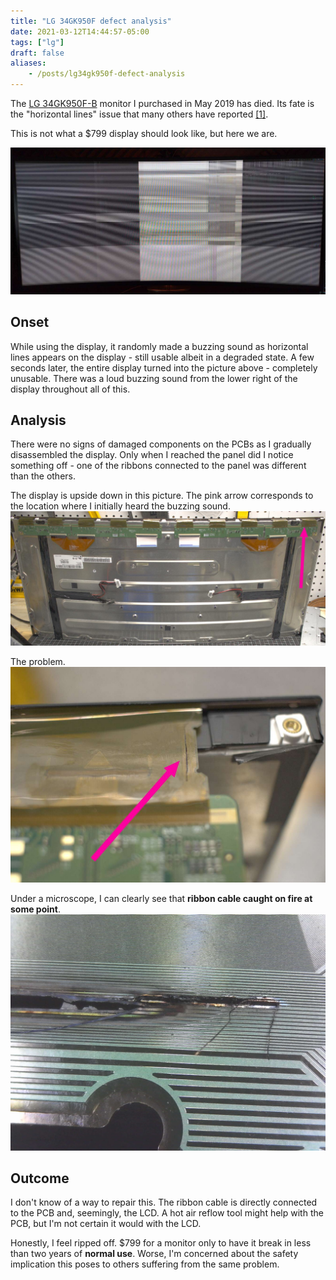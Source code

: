 ```yaml
---
title: "LG 34GK950F defect analysis"
date: 2021-03-12T14:44:57-05:00
tags: ["lg"]
draft: false
aliases:
    - /posts/lg34gk950f-defect-analysis
---
```

The [LG 34GK950F-B](https://www.lg.com/us/monitors/lg-34GK950F-B-gaming-monitor)
monitor I purchased in May 2019 has died. Its fate is the "horizontal lines" issue that many others have reported [[1]](https://www.amazon.com/LG-34GK950F-B-34-21-Ultragear/product-reviews/B0798Q8KG4/ref=cm_cr_arp_d_viewopt_kywd?ie=UTF8&reviewerType=all_reviews&pageNumber=1&filterByKeyword=lines).

This is not what a $799 display should look like, but here we are.

![lines](lines.jpg)

## Onset
While using the display, it randomly made a buzzing sound as horizontal lines appears on the display - still usable albeit
in a degraded state. A few seconds later, the entire display turned into the picture above - completely unusable.
There was a loud buzzing sound from the lower right of the display throughout all of this.

## Analysis
There were no signs of damaged components on the PCBs as I gradually disassembled the display.
Only when I reached the panel did I notice something off - one of the ribbons connected
to the panel was different than the others.

The display is upside down in this picture. The pink arrow corresponds to the
location where I initially heard the buzzing sound.
![outlier](outlier.jpg)

The problem.
![char2](char2.jpg)

Under a microscope, I can clearly see that **ribbon cable caught on fire at some point**.
![char1](char1.jpg)


## Outcome
I don't know of a way to repair this. The ribbon cable is directly connected to the PCB and, seemingly, the LCD.
A hot air reflow tool might help with the PCB, but I'm not certain it would with the LCD.

Honestly, I feel ripped off. $799 for a monitor only to have it break in less than two years of **normal use**.
Worse, I'm concerned about the safety implication this poses to others suffering from the same problem.
